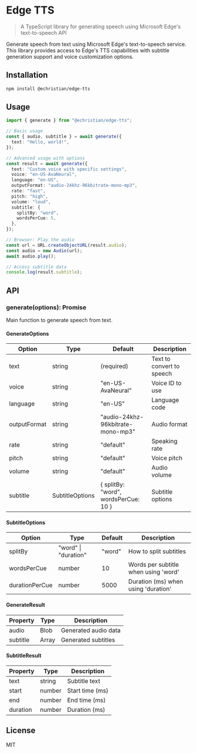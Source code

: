 # Edge TTS

> A TypeScript library for generating speech using Microsoft Edge's text-to-speech API

Generate speech from text using Microsoft Edge's text-to-speech service. This library provides access to Edge's TTS capabilities with subtitle generation support and voice customization options.

## Installation

```bash
npm install @echristian/edge-tts
```

## Usage

```typescript
import { generate } from "@echristian/edge-tts";

// Basic usage
const { audio, subtitle } = await generate({
  text: "Hello, world!",
});

// Advanced usage with options
const result = await generate({
  text: "Custom voice with specific settings",
  voice: "en-US-AvaNeural",
  language: "en-US",
  outputFormat: "audio-24khz-96kbitrate-mono-mp3",
  rate: "fast",
  pitch: "high",
  volume: "loud",
  subtitle: {
    splitBy: "word",
    wordsPerCue: 5,
  },
});

// Browser: Play the audio
const url = URL.createObjectURL(result.audio);
const audio = new Audio(url);
await audio.play();

// Access subtitle data
console.log(result.subtitle);
```

## API

### generate(options): Promise<GenerateResult>

Main function to generate speech from text.

#### GenerateOptions

| Option       | Type            | Default                              | Description               |
| ------------ | --------------- | ------------------------------------ | ------------------------- |
| text         | string          | (required)                           | Text to convert to speech |
| voice        | string          | "en-US-AvaNeural"                    | Voice ID to use           |
| language     | string          | "en-US"                              | Language code             |
| outputFormat | string          | "audio-24khz-96kbitrate-mono-mp3"    | Audio format              |
| rate         | string          | "default"                            | Speaking rate             |
| pitch        | string          | "default"                            | Voice pitch               |
| volume       | string          | "default"                            | Audio volume              |
| subtitle     | SubtitleOptions | { splitBy: "word", wordsPerCue: 10 } | Subtitle options          |

#### SubtitleOptions

| Option         | Type                 | Default | Description                          |
| -------------- | -------------------- | ------- | ------------------------------------ |
| splitBy        | "word" \| "duration" | "word"  | How to split subtitles               |
| wordsPerCue    | number               | 10      | Words per subtitle when using 'word' |
| durationPerCue | number               | 5000    | Duration (ms) when using 'duration'  |

#### GenerateResult

| Property | Type                  | Description          |
| -------- | --------------------- | -------------------- |
| audio    | Blob                  | Generated audio data |
| subtitle | Array<SubtitleResult> | Generated subtitles  |

#### SubtitleResult

| Property | Type   | Description     |
| -------- | ------ | --------------- |
| text     | string | Subtitle text   |
| start    | number | Start time (ms) |
| end      | number | End time (ms)   |
| duration | number | Duration (ms)   |

## License

MIT
